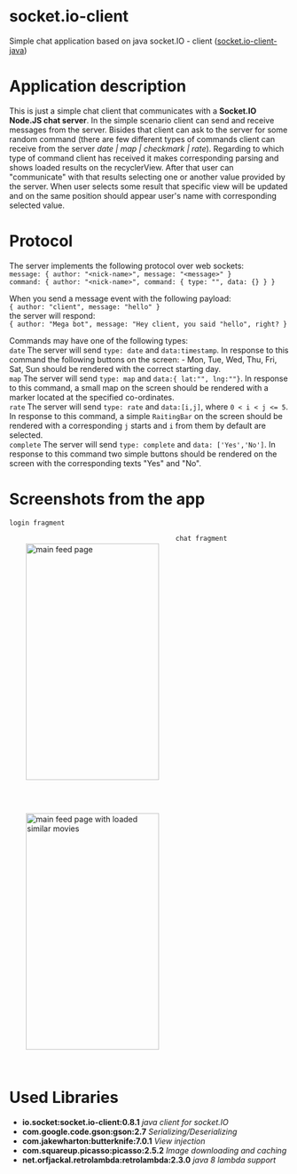 # socket.io-client

<p>
Simple chat application based on java socket.IO - client (<a href="https://github.com/socketio/socket.io-client-java">socket.io-client-java</a>)
</p>

# Application description
<p>
This is just a simple chat client that communicates with a <b>Socket.IO Node.JS chat server</b>. In the simple scenario client can send and receive messages from the server. Bisides that client can ask to the server for some random command (there are few different types of commands client can receive from the server <i>date | map | checkmark | rate</i>). Regarding to which type of command client has received it makes corresponding parsing and shows loaded results on the recyclerView. After that user can "communicate" with that results selecting one or another value provided by the server. When user selects some result that specific view will be updated and on the same position should appear user's name with corresponding selected value.    
</p>

# Protocol
The server implements the following protocol over web sockets:<br/>
`message: { author: "<nick-name>", message: "<message>" }`<br/> 
`command: { author: "<nick-name>", command: { type: "", data: {} } }`<br/>

When you send a message event with the following payload:<br/>
`{ author: "client", message: "hello" }`<br/>
the server will respond:<br/>
`{ author: "Mega bot", message: "Hey client, you said "hello", right? }`<br/> 

Commands may have one of the following types:<br/>
`date` The server will send `type: date` and `data:timestamp`. In response to this command the following buttons on the screen: - Mon, Tue, Wed, Thu, Fri, Sat, Sun should be rendered with the correct starting day.<br/>
`map` The server will send `type: map` and `data:{ lat:"", lng:""}`. In response to this command, a small map on the screen should be rendered with a marker located at the specified co-ordinates.<br/> 
`rate` The server will send `type: rate` and `data:[i,j]`, where `0 < i < j <= 5`. In response to this command, a simple `RaitingBar` on the screen should be rendered with a corresponding `j` starts and `i` from them by default are selected.<br/>
`complete` The server will send `type: complete` and `data: ['Yes','No']`. In response to this command two simple buttons should be rendered on the screen with the corresponding texts "Yes" and "No".<br/>

# Screenshots from the app
`login fragment`<br/>
<img src="https://cloud.githubusercontent.com/assets/11542701/19382694/a4f867fc-9201-11e6-875f-8b92c6557712.png" width="240px" height="426px" style="float: left; display:inline; margin: 30px;" alt="main feed page"></img>

`chat fragment`<br/>
<img src="https://cloud.githubusercontent.com/assets/11542701/19382731/c1f182b2-9201-11e6-9850-e61c4f384d47.png" width="240px" height="426px" style="margin: 30px;" alt="main feed page with loaded similar movies"></img>


# Used Libraries
<ul>
  <li><b>io.socket:socket.io-client:0.8.1</b> <i>java client for socket.IO</i>
  <li><b>com.google.code.gson:gson:2.7</b> <i>Serializing/Deserializing</i>
  <li><b>com.jakewharton:butterknife:7.0.1</b> <i>View injection</i>
  <li><b>com.squareup.picasso:picasso:2.5.2</b> <i>Image downloading and caching</i>
  <li><b>net.orfjackal.retrolambda:retrolambda:2.3.0</b> <i>java 8 lambda support</i>
</ul>

